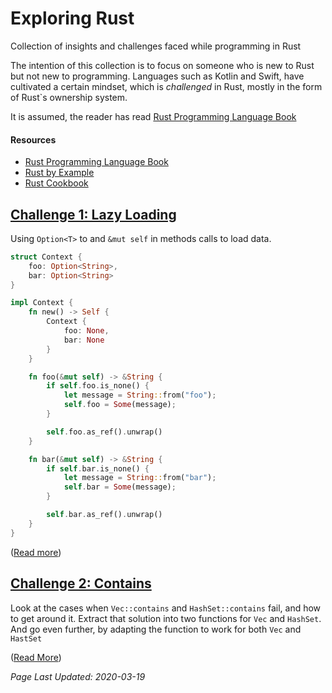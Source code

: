 # Exploring Rust

Collection of insights and challenges faced while programming in Rust

The intention of this collection is to focus on someone who
is new to Rust but not new to programming.
Languages such as Kotlin and Swift,
have cultivated a certain mindset,
which is _challenged_ in Rust,
mostly in the form of Rust`s ownership system.

It is assumed, the reader has read [Rust Programming Language Book](https://doc.rust-lang.org/book/)

#### Resources

 * [Rust Programming Language Book](https://doc.rust-lang.org/book/)
 * [Rust by Example](https://doc.rust-lang.org/stable/rust-by-example/)
 * [Rust Cookbook](https://rust-lang-nursery.github.io/rust-cookbook/intro.html)

## [Challenge 1: Lazy Loading][challenge-lazy-loading]

Using `Option<T>` to and `&mut self` in methods calls
to load data.

```rust
struct Context {
    foo: Option<String>,
    bar: Option<String>
}

impl Context {
    fn new() -> Self {
        Context {
            foo: None,
            bar: None
        }
    }

    fn foo(&mut self) -> &String {
        if self.foo.is_none() {
            let message = String::from("foo");
            self.foo = Some(message);
        }

        self.foo.as_ref().unwrap()
    }

    fn bar(&mut self) -> &String {
        if self.bar.is_none() {
            let message = String::from("bar");
            self.bar = Some(message);
        }

        self.bar.as_ref().unwrap()
    }
}
```

([Read more][challenge-lazy-loading])

## [Challenge 2: Contains][challenge-contains]

Look at the cases when `Vec::contains` and `HashSet::contains` fail,
and how to get around it.
Extract that solution into two functions
for `Vec` and `HashSet`.
And go even further, by adapting the function
to work for both `Vec` and `HastSet`

([Read More][challenge-contains])


_Page Last Updated: 2020-03-19_


[challenge-lazy-loading]: ./pages/Challenge-Lazy_Loading.md
[challenge-contains]: ./pages/Challenge-Contains.md